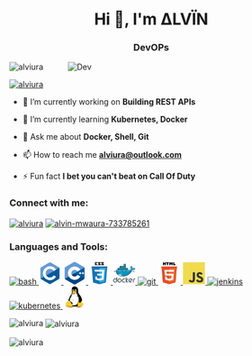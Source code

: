 <h1 align="center">Hi 👋, I'm ∆LVÏN</h1>
<h3 align="center">DevOPs</h3>
<img  align="right" alt="Dev" width="400" src=">

<p align="left"> <img src="https://komarev.com/ghpvc/?username=alviura&label=Profile%20views&color=0e75b6&style=flat" alt="alviura" /> </p>

<p align="left"> <a href="https://twitter.com/alviura" target="blank"><img src="https://img.shields.io/twitter/follow/alviura?logo=twitter&style=for-the-badge" alt="alviura" /></a> </p>

- 🔭 I’m currently working on **Building REST APIs**

- 🌱 I’m currently learning **Kubernetes, Docker**

- 💬 Ask me about **Docker, Shell, Git**

- 📫 How to reach me **alviura@outlook.com**

- ⚡ Fun fact **I bet you can't beat on Call Of Duty**

<h3 align="left">Connect with me:</h3>
<p align="left">
<a href="https://twitter.com/alviura" target="blank"><img align="center" src="https://raw.githubusercontent.com/rahuldkjain/github-profile-readme-generator/master/src/images/icons/Social/twitter.svg" alt="alviura" height="30" width="40" /></a>
<a href="https://linkedin.com/in/alvin-mwaura-733785261" target="blank"><img align="center" src="https://raw.githubusercontent.com/rahuldkjain/github-profile-readme-generator/master/src/images/icons/Social/linked-in-alt.svg" alt="alvin-mwaura-733785261" height="30" width="40" /></a>
</p>

<h3 align="left">Languages and Tools:</h3>
<p align="left"> <a href="https://www.gnu.org/software/bash/" target="_blank" rel="noreferrer"> <img src="https://www.vectorlogo.zone/logos/gnu_bash/gnu_bash-icon.svg" alt="bash" width="40" height="40"/> </a> <a href="https://www.cprogramming.com/" target="_blank" rel="noreferrer"> <img src="https://raw.githubusercontent.com/devicons/devicon/master/icons/c/c-original.svg" alt="c" width="40" height="40"/> </a> <a href="https://www.w3schools.com/cpp/" target="_blank" rel="noreferrer"> <img src="https://raw.githubusercontent.com/devicons/devicon/master/icons/cplusplus/cplusplus-original.svg" alt="cplusplus" width="40" height="40"/> </a> <a href="https://www.w3schools.com/css/" target="_blank" rel="noreferrer"> <img src="https://raw.githubusercontent.com/devicons/devicon/master/icons/css3/css3-original-wordmark.svg" alt="css3" width="40" height="40"/> </a> <a href="https://www.docker.com/" target="_blank" rel="noreferrer"> <img src="https://raw.githubusercontent.com/devicons/devicon/master/icons/docker/docker-original-wordmark.svg" alt="docker" width="40" height="40"/> </a> <a href="https://git-scm.com/" target="_blank" rel="noreferrer"> <img src="https://www.vectorlogo.zone/logos/git-scm/git-scm-icon.svg" alt="git" width="40" height="40"/> </a> <a href="https://www.w3.org/html/" target="_blank" rel="noreferrer"> <img src="https://raw.githubusercontent.com/devicons/devicon/master/icons/html5/html5-original-wordmark.svg" alt="html5" width="40" height="40"/> </a> <a href="https://developer.mozilla.org/en-US/docs/Web/JavaScript" target="_blank" rel="noreferrer"> <img src="https://raw.githubusercontent.com/devicons/devicon/master/icons/javascript/javascript-original.svg" alt="javascript" width="40" height="40"/> </a> <a href="https://www.jenkins.io" target="_blank" rel="noreferrer"> <img src="https://www.vectorlogo.zone/logos/jenkins/jenkins-icon.svg" alt="jenkins" width="40" height="40"/> </a> <a href="https://kubernetes.io" target="_blank" rel="noreferrer"> <img src="https://www.vectorlogo.zone/logos/kubernetes/kubernetes-icon.svg" alt="kubernetes" width="40" height="40"/> </a> <a href="https://www.linux.org/" target="_blank" rel="noreferrer"> <img src="https://raw.githubusercontent.com/devicons/devicon/master/icons/linux/linux-original.svg" alt="linux" width="40" height="40"/> </a> </p>

<p><img align="left" src="https://github-readme-stats.vercel.app/api/top-langs?username=alviura&show_icons=true&locale=en&layout=compact" alt="alviura" /></p>

<p>&nbsp;<img align="center" src="https://github-readme-stats.vercel.app/api?username=alviura&show_icons=true&locale=en" alt="alviura" /></p>

<p><img align="center" src="https://github-readme-streak-stats.herokuapp.com/?user=alviura&" alt="alviura" /></p>
